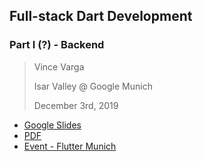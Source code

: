 ## Full-stack Dart Development

### Part I (?) - Backend

> Vince Varga
>
> Isar Valley @ Google Munich
>
> December 3rd, 2019

* [Google Slides](https://docs.google.com/presentation/d/1BT6HCaj0vln2LJNG10lwnPt0sj5__EYpEZSfOj9u5tQ/edit?usp=sharing)
* [PDF](./Fullstack_Dart_-_Backend_-_2019_12_03.pdf)
* [Event - Flutter Munich](https://www.meetup.com/Flutter-Munich/events/264007243/)
